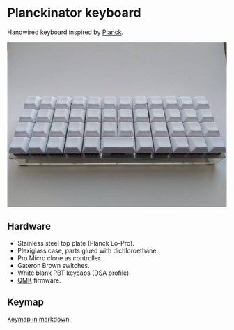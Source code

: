 # Planckinator keyboard

Handwired keyboard inspired by [Planck](https://olkb.com/).

![Front photo](/images/front.jpg)

## Hardware

* Stainless steel top plate (Planck Lo-Pro).
* Plexiglass case, parts glued with dichloroethane.
* Pro Micro clone as controller.
* Gateron Brown switches.
* White blank PBT keycaps (DSA profile).
* [QMK](https://github.com/qmk/qmk_firmware) firmware.

## Keymap

[Keymap in markdown](qmk_files/planckinator/keymaps/default/readme.md).
